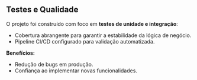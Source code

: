 ## **Testes e Qualidade**
O projeto foi construído com foco em **testes de unidade e integração**:
- Cobertura abrangente para garantir a estabilidade da lógica de negócio.
- Pipeline CI/CD configurado para validação automatizada.

**Benefícios:**
- Redução de bugs em produção.
- Confiança ao implementar novas funcionalidades.
